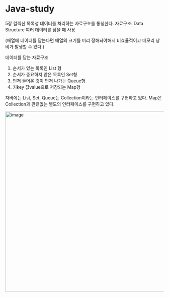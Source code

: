 # Java-study

5장 컬렉션
목록성 데이터를 처리하는 자료구조를 통칭한다.
자료구조: Data Structure 여러 데이터를 담을 때 사용

(배열에 데이터를 담는다면 배열의 크기를 미리 정해놔야해서 비효율적이고 메모리 낭비가 발생할 수 있다.)

데이터를 담는 자료구조
1. 순서가 있는 목록인 List 형
2. 순서가 중요하지 않은 목록인 Set형
3. 먼저 들어온 것이 먼저 나가는 Queue형
4. 키key 값value으로 저장되는 Map형

자바에는 List, Set, Queue는 Collection이라는 인터페이스를 구현하고 있다. Map은 Collection과 관련없는 별도의 인터페이스를 구현하고 있다.


<img width="572" alt="image" src="https://github.com/jsoyun/Java-study/assets/89512178/e21cf901-7d00-4fa2-a445-587882b0f870">

